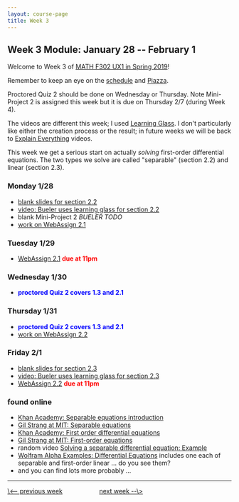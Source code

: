 ```yaml
---
layout: course-page
title: Week 3
---
```


## Week 3 Module: January 28 -- February 1

Welcome to Week 3 of [MATH F302 UX1 in Spring 2019](index.html)!

Remember to keep an eye on the [schedule](schedule.pdf) and [Piazza](https://piazza.com/uaf/spring2019/math302ux1/home).

Proctored Quiz 2 should be done on Wednesday or Thursday.  Note Mini-Project 2 is assigned this week but it is due on Thursday 2/7 (during Week 4).

The videos are different this week; I used [Learning Glass](https://iteachu.uaf.edu/deliver-engaging-lectures/).  I don't particularly like either the creation process or the result; in future weeks we will be back to [Explain Everything](https://explaineverything.com/) videos.

This week we get a serious start on actually _solving_ first-order differential equations.  The two types we solve are called "separable" (section 2.2) and linear (section 2.3).

### Monday 1/28
* [blank slides for section 2.2](assets/slides/2-2.pdf)
* [video: Bueler uses learning glass for section 2.2](https://media.uaf.edu/media/t/0_i3wqx2b1)
* blank Mini-Project 2 _BUELER TODO_
* [work on WebAssign 2.1](https://www.webassign.net/)

### Tuesday 1/29
* [WebAssign 2.1](https://www.webassign.net/) <span style="color:red">**due at 11pm**</span>

### Wednesday 1/30
* <span style="color:blue">**proctored Quiz 2 covers 1.3 and 2.1**</span>

### Thursday 1/31
* <span style="color:blue">**proctored Quiz 2 covers 1.3 and 2.1**</span>
* [work on WebAssign 2.2](https://www.webassign.net/)

### Friday 2/1
* [blank slides for section 2.3](assets/slides/2-3.pdf)
* [video: Bueler uses learning glass for section 2.3](https://media.uaf.edu/media/t/0_zs5botx2)
* [WebAssign 2.2](https://www.webassign.net/) <span style="color:red">**due at 11pm**</span>

### found online
* [Khan Academy: Separable equations introduction](https://www.khanacademy.org/math/ap-calculus-ab/ab-differential-equations-new/ab-7-6/v/separable-differential-equations-introduction)
* [Gil Strang at MIT: Separable equations](https://www.youtube.com/watch?v=_FATUw506mE)
* [Khan Academy: First order differential equations](https://www.khanacademy.org/math/differential-equations/first-order-differential-equations)
* [Gil Strang at MIT: First-order equations](https://www.youtube.com/watch?v=4X0SGGrXDiI)
* random video [Solving a separable differential equation: Example](https://www.youtube.com/watch?v=uS_5bmRUYEI)
* [Wolfram Alpha Examples: Differential Equations](https://www.wolframalpha.com/examples/mathematics/differential-equations/) includes one each of separable and first-order linear ... do you see them?
* and you can find lots more probably ...

<hr>
<a align="left" href="week2">\<-- previous week</a>  &nbsp; &nbsp; &nbsp; &nbsp; &nbsp; &nbsp; &nbsp; &nbsp; &nbsp; &nbsp; <a align="right" href="week4">next week --\></a>
